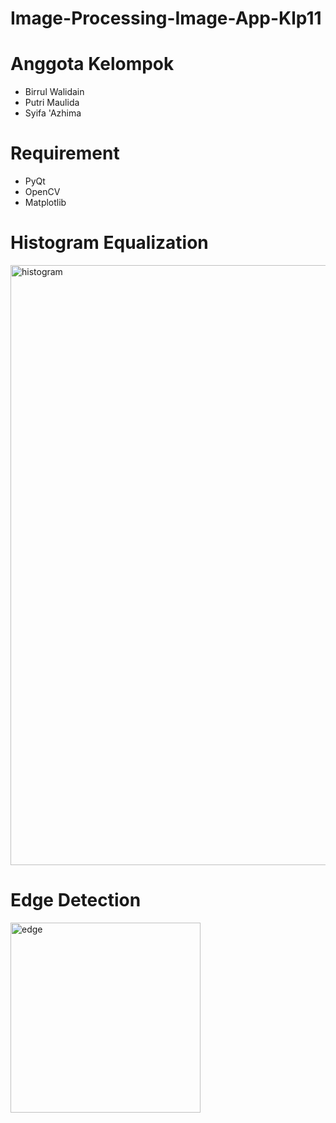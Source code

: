# Image-Processing-Image-App-Klp11

# Anggota Kelompok

* Birrul Walidain
* Putri Maulida
* Syifa 'Azhima

# Requirement
* PyQt
* OpenCV
* Matplotlib

# Histogram Equalization

<img width="960" alt="histogram" src="https://github.com/birrulwalidain09/Image-Processing-App-Klp11/assets/84619047/d78d3fb7-cd34-48ff-a6d9-c23e059e644c">

# Edge Detection

<img width="304" alt="edge" src="https://github.com/birrulwalidain09/Image-Processing-App-Klp11/assets/84619047/852ad6e1-d86f-4319-8e8e-548e7d5c2754">






